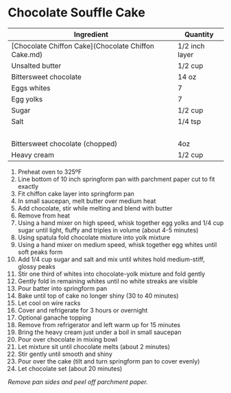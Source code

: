 Chocolate Souffle Cake
======================

Ingredient | Quantity
---|---
[Chocolate Chiffon Cake](Chocolate Chiffon Cake.md) | 1/2 inch layer
Unsalted butter | 1/2 cup
Bittersweet chocolate | 14 oz
Eggs whites | 7
Egg yolks | 7
Sugar | 1/2 cup
Salt | 1/4 tsp
&nbsp;|&nbsp;
Bittersweet chocolate (chopped) | 4oz
Heavy cream | 1/2 cup

1. Preheat oven to 325ºF
2. Line bottom of 10 inch springform pan with parchment paper cut to fit exactly
3. Fit chiffon cake layer into springform pan
4. In small saucepan, melt butter over medium heat
5. Add chocolate, stir while melting and blend with butter
6. Remove from heat
7. Using a hand mixer on high speed, whisk together egg yolks and 1/4 cup sugar until light, fluffy and triples in volume (about 4-5 minutes)
8. Using spatula fold chocolate mixture into yolk mixture
9. Using a hand mixer on medium speed, whisk together egg whites until soft peaks form
10. Add 1/4 cup sugar and salt and mix until whites hold medium-stiff, glossy peaks
11. Stir one third of whites into chocolate-yolk mixture and fold gently
12. Gently fold in remaining whites until no white streaks are visible
13. Pour batter into springform pan
14. Bake until top of cake no longer shiny (30 to 40 minutes)
15. Let cool on wire racks
16. Cover and refrigerate for 3 hours or overnight
17. Optional ganache topping
  1. Remove from refrigerator and left warm up for 15 minutes
  2. Bring the heavy cream just under a boil in small saucepan
  3. Pour over chocolate in mixing bowl
  4. Let mixture sit until chocolate melts (about 2 minutes)
  5. Stir gently until smooth and shiny
  6. Pour over the cake (tilt and turn springform pan to cover evenly)
  7. Let chocolate set (about 20 minutes)

*Remove pan sides and peel off parchment paper.*
